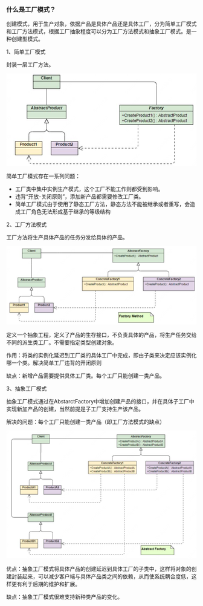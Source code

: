 ### 什么是工厂模式？

创建模式，用于生产对象，依据产品是具体产品还是具体工厂，分为简单工厂模式和工厂方法模式，根据工厂抽象程度可以分为工厂方法模式和抽象工厂模式。是一种创建型模式。

1、简单工厂模式

封装一层工厂方法。

![image-20220718012407218](gaolijiemathcs.assets/image-20220718012407218.png)

简单工厂模式存在一系列问题：

- 工厂类中集中实例生产模式，这个工厂不能工作则都受到影响。
- 违背“开放-关闭原则”，添加新产品都需要修改工厂类。
- 简单工厂模式由于使用了静态工厂方法，静态方法不能被继承或者重写，会造成工厂角色无法形成基于继承的等级结构



2、工厂方法模式

工厂方法将生产具体产品的任务分发给具体的产品。

![image-20220718013704431](gaolijiemathcs.assets/image-20220718013704431.png)

定义一个抽象工程，定义了产品的生存接口，不负责具体的产品，将生产任务交给不同的派生类工厂。不需要指定类型创建对象。

作用：将类的实例化延迟到工厂类的具体工厂中完成，即由子类来决定应该实例化哪一个类。解决简单工厂违背的开闭原则

缺点：新增产品需要提供具体工厂类。每个工厂只能创建一类产品。



3、抽象工厂模式

抽象工厂模式通过在AbstarctFactory中增加创建产品的接口，并在具体子工厂中实现新加产品的创建，当然前提是子工厂支持生产该产品。

解决的问题：每个工厂只能创建一类产品（即工厂方法模式的缺点）

![image-20220718015206750](gaolijiemathcs.assets/image-20220718015206750.png)

优点：抽象工厂模式将具体产品的创建延迟到具体工厂的子类中，这样将对象的创建封装起来，可以减少客户端与具体产品类之间的依赖，从而使系统耦合度低，这样更有利于后期的维护和扩展。

缺点：抽象工厂模式很难支持新种类产品的变化。